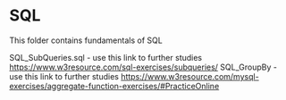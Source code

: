 # SQL
This folder contains fundamentals of SQL

SQL_SubQueries.sql - use this link to further studies https://www.w3resource.com/sql-exercises/subqueries/
SQL_GroupBy        - use this link to further studies https://www.w3resource.com/mysql-exercises/aggregate-function-exercises/#PracticeOnline

